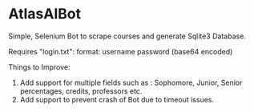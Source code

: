 # AtlasAIBot
Simple, Selenium Bot to scrape courses and generate Sqlite3 Database.

Requires "login.txt":
format:
  username
  password (base64 encoded)

Things to Improve: 
  1) Add support for multiple fields such as : Sophomore, Junior, Senior percentages, credits, professors etc. 
  2) Add support to prevent crash of Bot due to timeout issues. 
